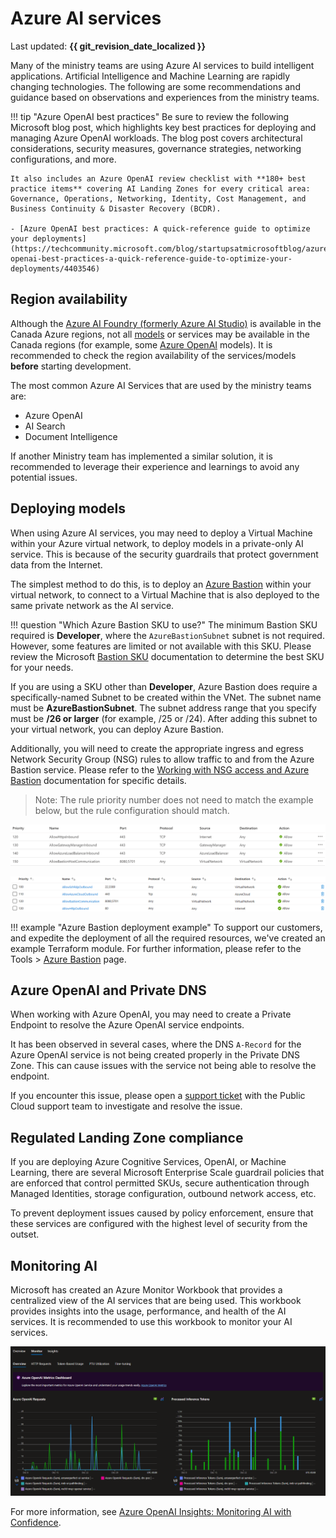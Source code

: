 # Azure AI services

Last updated: **{{ git_revision_date_localized }}**

Many of the ministry teams are using Azure AI services to build intelligent applications. Artificial Intelligence and Machine Learning are rapidly changing technologies. The following are some recommendations and guidance based on observations and experiences from the ministry teams.

!!! tip "Azure OpenAI best practices"
    Be sure to review the following Microsoft blog post, which highlights key best practices for deploying and managing Azure OpenAI workloads. The blog post covers architectural considerations, security measures, governance strategies, networking configurations, and more.

    It also includes an Azure OpenAI review checklist with **180+ best practice items** covering AI Landing Zones for every critical area: Governance, Operations, Networking, Identity, Cost Management, and Business Continuity & Disaster Recovery (BCDR).

    - [Azure OpenAI best practices: A quick-reference guide to optimize your deployments](https://techcommunity.microsoft.com/blog/startupsatmicrosoftblog/azure-openai-best-practices-a-quick-reference-guide-to-optimize-your-deployments/4403546)

## Region availability

Although the [Azure AI Foundry (formerly Azure AI Studio)](https://learn.microsoft.com/en-us/azure/ai-studio/what-is-ai-studio) is available in the Canada Azure regions, not all [models](https://azure.microsoft.com/en-us/products/ai-model-catalog?msockid=2274ddfe4fb768de0595c8be4e1d6918#tabs-pill-bar-oc92d8_tab0) or services may be available in the Canada regions (for example, some [Azure OpenAI](https://learn.microsoft.com/en-us/azure/ai-services/openai/concepts/models?tabs=global-standard%2Cstandard-chat-completions#model-summary-table-and-region-availability) models). It is recommended to check the region availability of the services/models **before** starting development.
<!-- Recommend review by Security and compliance team -->
The most common Azure AI Services that are used by the ministry teams are:

- Azure OpenAI
- AI Search
- Document Intelligence

If another Ministry team has implemented a similar solution, it is recommended to leverage their experience and learnings to avoid any potential issues.

## Deploying models

When using Azure AI services, you may need to deploy a Virtual Machine within your Azure virtual network, to deploy models in a private-only AI service. This is because of the security guardrails that protect government data from the Internet.

The simplest method to do this, is to deploy an [Azure Bastion](https://learn.microsoft.com/en-us/azure/bastion/quickstart-host-portal) within your virtual network, to connect to a Virtual Machine that is also deployed to the same private network as the AI service.

!!! question "Which Azure Bastion SKU to use?"
    The minimum Bastion SKU required is **Developer**, where the `AzureBastionSubnet` subnet is not required. However, some features are limited or not available with this SKU. Please review the Microsoft [Bastion SKU](https://learn.microsoft.com/en-us/azure/bastion/configuration-settings#skus) documentation to determine the best SKU for your needs.

If you are using a SKU other than **Developer**, Azure Bastion does require a specifically-named Subnet to be created within the VNet. The subnet name must be **AzureBastionSubnet**. The subnet address range that you specify must be **/26 or larger** (for example, /25 or /24). After adding this subnet to your virtual network, you can deploy Azure Bastion.

Additionally, you will need to create the appropriate ingress and egress Network Security Group (NSG) rules to allow traffic to and from the Azure Bastion service. Please refer to the [Working with NSG access and Azure Bastion](https://learn.microsoft.com/en-us/azure/bastion/bastion-nsg#apply) documentation for specific details.

> Note: The rule priority number does not need to match the example below, but the rule configuration should match.

[![Azure Bastion - Ingress Rules](../images/azure-bastion-inbound-nsg-rules.png "Azure Bastion - Ingress Rules")](https://learn.microsoft.com/en-us/azure/bastion/media/bastion-nsg/inbound.png#lightbox)

[![Azure Bastion - Egress Rules](../images/azure-bastion-outbound-nsg-rules.png "Azure Bastion - Egress Rules")](https://learn.microsoft.com/en-us/azure/bastion/media/bastion-nsg/outbound.png#lightbox)

!!! example "Azure Bastion deployment example"
    To support our customers, and expedite the deployment of all the required resources, we've created an example Terraform module. For further information, please refer to the Tools > [Azure Bastion](../tools/bastion.md) page.

## Azure OpenAI and Private DNS
<!-- Remove or update this section once it is confirmed that the Azure Policy resolves this -->
When working with Azure OpenAI, you may need to create a Private Endpoint to resolve the Azure OpenAI service endpoints.

It has been observed in several cases, where the DNS `A-Record` for the Azure OpenAI service is not being created properly in the Private DNS Zone. This can cause issues with the service not being able to resolve the endpoint.

If you encounter this issue, please open a [support ticket](../../welcome/support.md) with the Public Cloud support team to investigate and resolve the issue.

## Regulated Landing Zone compliance
<!-- Recommend review by Security and compliance team -->
If you are deploying Azure Cognitive Services, OpenAI, or Machine Learning, there are several Microsoft Enterprise Scale guardrail policies that are enforced that control permitted SKUs, secure authentication through Managed Identities, storage configuration, outbound network access, etc.

To prevent deployment issues caused by policy enforcement, ensure that these services are configured with the highest level of security from the outset.

## Monitoring AI

Microsoft has created an Azure Monitor Workbook that provides a centralized view of the AI services that are being used. This workbook provides insights into the usage, performance, and health of the AI services. It is recommended to use this workbook to monitor your AI services.

![Azure Monitor OpenAI Insights Workbook](../images/azure-monitor-workbook-openai-insights.png "Azure Monitor OpenAI Insights Workbook")

For more information, see [Azure OpenAI Insights: Monitoring AI with Confidence](https://techcommunity.microsoft.com/blog/fasttrackforazureblog/azure-openai-insights-monitoring-ai-with-confidence/4026850).
